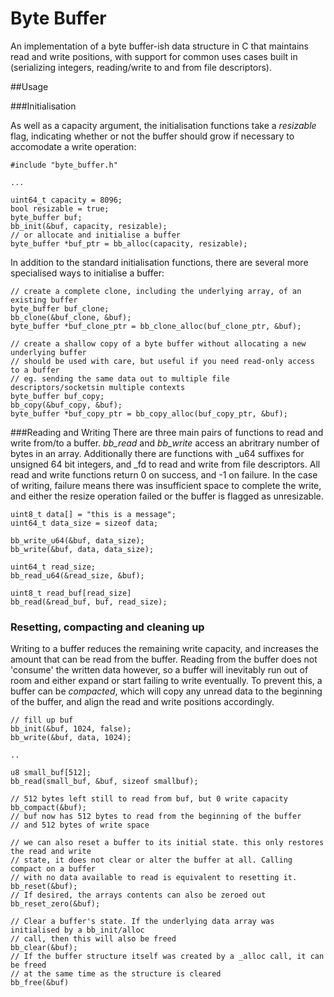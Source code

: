 # Byte Buffer
An implementation of a byte buffer-ish data structure in C that maintains read
and write positions, with support for common uses cases built in (serializing integers, 
reading/write to and from file descriptors).

##Usage


###Initialisation

As well as a capacity argument, the initialisation functions take a _resizable_ flag,
indicating whether or not the buffer should grow if necessary to accomodate a write operation:

````
#include "byte_buffer.h"

...

uint64_t capacity = 8096;
bool resizable = true;
byte_buffer buf;
bb_init(&buf, capacity, resizable);
// or allocate and initialise a buffer
byte_buffer *buf_ptr = bb_alloc(capacity, resizable);
````
In addition to the standard initialisation functions, there are several more specialised ways to initialise a buffer:
````
// create a complete clone, including the underlying array, of an existing buffer
byte_buffer buf_clone;
bb_clone(&buf_clone, &buf);
byte_buffer *buf_clone_ptr = bb_clone_alloc(buf_clone_ptr, &buf);

// create a shallow copy of a byte buffer without allocating a new underlying buffer
// should be used with care, but useful if you need read-only access to a buffer 
// eg. sending the same data out to multiple file descriptors/socketsin multiple contexts
byte_buffer buf_copy;
bb_copy(&buf_copy, &buf);
byte_buffer *buf_copy_ptr = bb_copy_alloc(buf_copy_ptr, &buf);
````
###Reading and Writing
There are three main pairs of functions to read and write from/to a buffer. _bb_read_ and _bb_write_ access an 
abritrary number of bytes in an array. Additionally there are functions with _u64 suffixes for unsigned 64 bit integers, 
and _fd to read and write from file descriptors. All read and write functions return 0 on success, and -1 on failure. In the case of writing, failure
means there was insufficient space to complete the write, and either the resize operation failed or the buffer is flagged
as unresizable.
````
uint8_t data[] = "this is a message";
uint64_t data_size = sizeof data;

bb_write_u64(&buf, data_size);
bb_write(&buf, data, data_size);

uint64_t read_size;
bb_read_u64(&read_size, &buf);

uint8_t read_buf[read_size]
bb_read(&read_buf, buf, read_size);
````
### Resetting, compacting and cleaning up

Writing to a buffer reduces the remaining write capacity, and increases the
amount that can be read from the buffer. Reading from the buffer does not 'consume'
the written data however, so a buffer will inevitably run out of room and either expand
or start failing to write eventually. To prevent this, a buffer can be _compacted_, which will copy any unread data to the beginning of
the buffer, and align the read and write positions accordingly.
````
// fill up buf
bb_init(&buf, 1024, false);
bb_write(&buf, data, 1024);

..

u8 small_buf[512];
bb_read(small_buf, &buf, sizeof smallbuf);

// 512 bytes left still to read from buf, but 0 write capacity
bb_compact(&buf);
// buf now has 512 bytes to read from the beginning of the buffer
// and 512 bytes of write space

// we can also reset a buffer to its initial state. this only restores the read and write
// state, it does not clear or alter the buffer at all. Calling compact on a buffer
// with no data available to read is equivalent to resetting it.
bb_reset(&buf);
// If desired, the arrays contents can also be zeroed out
bb_reset_zero(&buf);

// Clear a buffer's state. If the underlying data array was initialised by a bb_init/alloc
// call, then this will also be freed
bb_clear(&buf);
// If the buffer structure itself was created by a _alloc call, it can be freed
// at the same time as the structure is cleared
bb_free(&buf)
````





